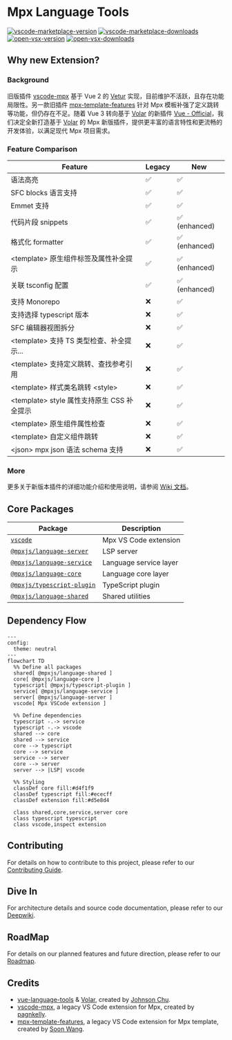 # Mpx Language Tools

[![vscode-marketplace-version](https://img.shields.io/vscode-marketplace/v/mpxjs.mpx-official.svg?label=vscode%20marketplace&style=flat-square)](https://marketplace.visualstudio.com/items?itemName=mpxjs.mpx-official)
[![vscode-marketplace-downloads](https://img.shields.io/vscode-marketplace/d/mpxjs.mpx-official.svg?label=vscode%20marketplace%20Downloads&style=flat-square)](https://marketplace.visualstudio.com/items?itemName=mpxjs.mpx-official)
[![open-vsx-version](https://img.shields.io/open-vsx/v/mpxjs/mpx-official?label=Open%20VSX&style=flat-square)](https://open-vsx.org/extension/mpxjs/mpx-official)
[![open-vsx-downloads](https://img.shields.io/open-vsx/dt/mpxjs/mpx-official?label=Open%20VSX%20Downloads&style=flat-square)](https://open-vsx.org/extension/mpxjs/mpx-official)

## Why new Extension?

### Background

旧版插件 [vscode-mpx] 基于 Vue 2 的 [Vetur] 实现，目前维护不活跃，且存在功能局限性。另一款旧插件 [mpx-template-features] 针对 Mpx 模板补强了定义跳转等功能，但仍存在不足。随着 Vue 3 转向基于 [Volar] 的新插件 [Vue - Official][vue-official]，我们决定全新打造基于 [Volar] 的 Mpx 新版插件，提供更丰富的语言特性和更流畅的开发体验，以满足现代 Mpx 项目需求。

### Feature Comparison

| Feature                                      | Legacy | New           |
| -------------------------------------------- | ------ | ------------- |
| 语法高亮                                     | ✅     | ✅            |
| SFC blocks 语言支持                          | ✅     | ✅            |
| Emmet 支持                                   | ✅     | ✅            |
| 代码片段 snippets                            | ✅     | ✅ (enhanced) |
| 格式化 formatter                             | ✅     | ✅ (enhanced) |
| \<template\> 原生组件标签及属性补全提示      | ✅     | ✅ (enhanced) |
| 关联 tsconfig 配置                           | ✅     | ✅ (enhanced) |
| 支持 Monorepo                                | ❌     | ✅            |
| 支持选择 typescript 版本                     | ❌     | ✅            |
| SFC 编辑器视图拆分                           | ❌     | ✅            |
| \<template\> 支持 TS 类型检查、补全提示...   | ❌     | ✅            |
| \<template\> 支持定义跳转、查找参考引用      | ❌     | ✅            |
| \<template\> 样式类名跳转 \<style\>          | ❌     | ✅            |
| \<template\> style 属性支持原生 CSS 补全提示 | ❌     | ✅            |
| \<template\> 原生组件属性检查                | ❌     | ✅            |
| \<template\> 自定义组件跳转                  | ❌     | ✅            |
| \<json\> mpx json 语法 schema 支持           | ❌     | ✅            |

### More

更多关于新版本插件的详细功能介绍和使用说明，请参阅 [Wiki 文档][mpx-vscode-wiki]。

## Core Packages

| Package                                  | Description            |
| ---------------------------------------- | ---------------------- |
| [`vscode`][mpx-vscode-readme]            | Mpx VS Code extension  |
| [`@mpxjs/language-server`][server-pkg]   | LSP server             |
| [`@mpxjs/language-service`][service-pkg] | Language service layer |
| [`@mpxjs/language-core`][core-pkg]       | Language core layer    |
| [`@mpxjs/typescript-plugin`][ts-pkg]     | TypeScript plugin      |
| [`@mpxjs/language-shared`][shared-pkg]   | Shared utilities       |

## Dependency Flow

```mermaid
---
config:
  theme: neutral
---
flowchart TD
  %% Define all packages
  shared[ @mpxjs/language-shared ]
  core[ @mpxjs/language-core ]
  typescript[ @mpxjs/typescript-plugin ]
  service[ @mpxjs/language-service ]
  server[ @mpxjs/language-server ]
  vscode[ Mpx VSCode extension ]

  %% Define dependencies
  typescript -.-> service
  typescript -.-> vscode
  shared --> core
  shared --> service
  core --> typescript
  core --> service
  service --> server
  core --> server
  server --> |LSP| vscode

  %% Styling
  classDef core fill:#d4f1f9
  classDef typescript fill:#ececff
  classDef extension fill:#d5e8d4

  class shared,core,service,server core
  class typescript typescript
  class vscode,inspect extension
```

## Contributing

For details on how to contribute to this project, please refer to our [Contributing Guide][contributing-guide].

## Dive In

For architecture details and source code documentation, please refer to our [Deepwiki][mpx-deep-wiki].

## RoadMap

For details on our planned features and future direction, please refer to our [Roadmap].

## Credits

- [vue-language-tools] & [Volar], created by [Johnson Chu].
- [vscode-mpx], a legacy VS Code extension for Mpx, created by [pagnkelly].
- [mpx-template-features], a legacy VS Code extension for Mpx template, created by [Soon Wang].

<!-- Reference Links -->

[vscode-mpx]: https://marketplace.visualstudio.com/items?itemName=pagnkelly.mpx
[mpx-template-features]: https://marketplace.visualstudio.com/items?itemName=wangshun.mpx-template-features
[vetur]: https://github.com/vuejs/vetur
[Volar]: https://github.com/volarjs/volar.js
[vue-official]: https://marketplace.visualstudio.com/items?itemName=Vue.volar
[vue-language-tools]: https://github.com/vuejs/language-tools
[mpx-deep-wiki]: https://deepwiki.com/mpx-ecology/language-tools
[mpx-vscode-wiki]: https://github.com/mpx-ecology/language-tools/wiki
[roadmap]: https://github.com/mpx-ecology/language-tools/wiki/Roadmap
[Johnson Chu]: https://github.com/johnsoncodehk
[pagnkelly]: https://github.com/pagnkelly
[Soon Wang]: https://github.com/wangshunnn
[contributing-guide]: ./CONTRIBUTING.md

<!-- Package Links -->

[mpx-vscode-readme]: vscode/README.md
[server-pkg]: packages/language-server
[service-pkg]: packages/language-service
[core-pkg]: packages/language-core
[ts-pkg]: packages/typescript-plugin
[shared-pkg]: packages/language-shared

<!-- NPM Badge Links -->

[mpx-vscode-market]: https://img.shields.io/npm/v/@mpxjs/vscode-mpx
[server-npm]: https://img.shields.io/npm/v/@mpxjs/language-server
[service-npm]: https://img.shields.io/npm/v/@mpxjs/language-service
[core-npm]: https://img.shields.io/npm/v/@mpxjs/language-core
[ts-npm]: https://img.shields.io/npm/v/@mpxjs/typescript-plugin
[shared-npm]: https://img.shields.io/npm/v/@mpxjs/language-shared
